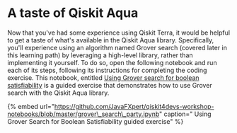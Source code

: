 # A taste of Qiskit Aqua

Now that you've had some experience using Qiskit Terra, it would be helpful to get a taste of what's available in the Qiskit Aqua library. Specifically, you'll experience using an algorithm named Grover search \(covered later in this learning path\) by leveraging a high-level library, rather than implementing it yourself. To do so, open the following notebook and run each of its steps, following its instructions for completing the coding exercise. This notebook, entitled [Using Grover search for boolean satisfiability](https://github.com/JavaFXpert/qiskit4devs-workshop-notebooks/blob/master/grover_search_party.ipynb) is a guided exercise that demonstrates how to use Grover search with the Qiskit Aqua library.

{% embed url="https://github.com/JavaFXpert/qiskit4devs-workshop-notebooks/blob/master/grover\_search\_party.ipynb" caption=" Using Grover Search for Boolean Satisfiability guided exercise" %}



